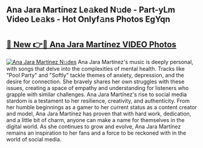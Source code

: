 ## Ana Jara Martínez Le𝚊ked N𝚞de - Part-yLm Video Le𝚊ks - Hot Onlyf𝚊ns Photos EgYqn

# <h2><a href="http://ac14235.deff.icu/?id=Ana+Jara+Mart%c3%adnez">🔗 New 👉🔴 Ana Jara Martínez VIDEO Photos</a></h2>

[![Ana Jara Martínez N𝚞des](https://i.imgur.com/rIISA9y.gif)](http://ac14235.deff.icu/?id=Ana+Jara+Mart%c3%adnez)
Ana Jara Martínez's music is deeply personal, with songs that delve into the complexities of mental health. Tracks like "Pool Party" and "Softly" tackle themes of anxiety, depression, and the desire for connection. She bravely shares her own struggles with these issues, creating a space of empathy and understanding for listeners who grapple with similar challenges. Ana Jara Martínez's rise to social media stardom is a testament to her resilience, creativity, and authenticity. From her humble beginnings as a gamer to her current status as a content creator and model, Ana Jara Martínez has proven that with hard work, dedication, and a little bit of charm, anyone can make a name for themselves in the digital world. As she continues to grow and evolve, Ana Jara Martínez remains an inspiration to her fans and a force to be reckoned with in the world of social media.
